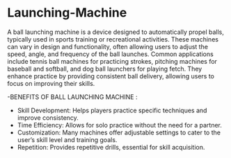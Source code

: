 # Launching-Machine
A ball launching machine is a device designed to automatically propel balls, typically used in sports training or recreational activities. These machines can vary in design and functionality, often allowing users to adjust the speed, angle, and frequency of the ball launches. Common applications include tennis ball machines for practicing strokes, pitching machines for baseball and softball, and dog ball launchers for playing fetch. They enhance practice by providing consistent ball delivery, allowing users to focus on improving their skills.

-BENEFITS OF BALL LAUNCHING MACHINE :
* Skill Development: Helps players practice specific techniques and improve consistency.
* Time Efficiency: Allows for solo practice without the need for a partner.
* Customization: Many machines offer adjustable settings to cater to the user’s skill level and training goals.
* Repetition: Provides repetitive drills, essential for skill acquisition.


